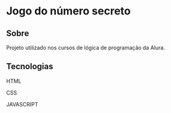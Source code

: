 <h1>Jogo do número secreto</h1>

<h2>Sobre</h2>

<p>Projeto utilizado nos cursos de lógica de programação da Alura.</p>

## Tecnologias
<p>HTML</p>
<p>CSS</p>
<p>JAVASCRIPT</p>



